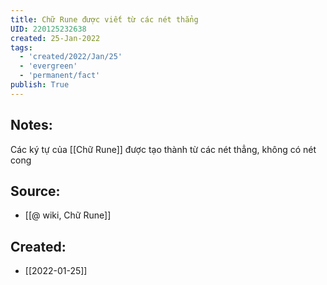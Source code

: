 ```yaml
---
title: Chữ Rune được viết từ các nét thẳng
UID: 220125232638
created: 25-Jan-2022
tags:
  - 'created/2022/Jan/25'
  - 'evergreen'
  - 'permanent/fact'
publish: True
---
```

## Notes:
Các ký tự của [[Chữ Rune]] được tạo thành từ các nét thẳng, không có nét cong

## Source:
- [[@ wiki, Chữ Rune]]


## Created:
- [[2022-01-25]]
